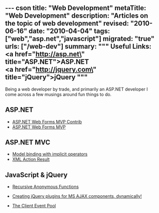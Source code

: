--- cson
title: "Web Development"
metaTitle: "Web Development"
description: "Articles on the topic of web development"
revised: "2010-06-16"
date: "2010-04-04"
tags: ["web","asp.net","javascript"]
migrated: "true"
urls: ["/web-dev"]
summary: """
Useful Links:<br />
<a href=\"http://asp.net\" title=\"ASP.NET\">ASP.NET</a><br />
<a href=\"http://jquery.com\" title=\"jQuery\">jQuery</a>
"""
---
Being a web developer by trade, and primarily an ASP.NET developer I come across a few musings around fun things to do.

## ASP.NET ##

* [ASP.NET Web Forms MVP Contrib][1]
* [ASP.NET Web Forms MVP][2]

## ASP.NET MVC ##

* [Model binding with implicit operators][3]
* [XML Action Result][4]

## JavaScript & jQuery ##

* [Recursive Anonymous Functions][5]
* [Creating jQuery plugins for MS AJAX components, dynamically!][6]
* [The Client Event Pool][7]


  [1]: /webforms-mvp-contrib
  [2]: /webforms-mvp
  [3]: /aspnet-mvc-model-binding-with-implicit-operators
  [4]: /aspnet-mvc-xml-action-result
  [5]: /recursive-anonymous-functions
  [6]: /creating-jquery-plugins-from-ms-ajax-components
  [7]: /client-event-pool